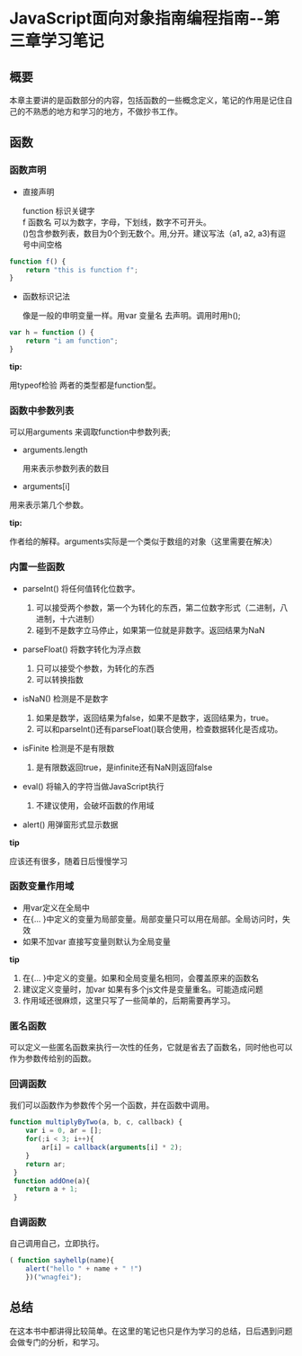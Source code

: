 # JavaScript面向对象指南编程指南--第三章学习笔记
## 概要
本章主要讲的是函数部分的内容，包括函数的一些概念定义，笔记的作用是记住自己的不熟悉的地方和学习的地方，不做抄书工作。

## 函数
### 函数声明
+ 直接声明

   function 标识关键字 </br>
   f  函数名 可以为数字，字母，下划线，数字不可开头。</br>
   ()包含参数列表，数目为0个到无数个。用,分开。建议写法（a1, a2, a3)有逗号中间空格

```js 
function f() {
    return "this is function f";
}
```

+ 函数标识记法

    像是一般的申明变量一样。用var 变量名 去声明。调用时用h();
```js
var h = function () {
    return "i am function";
}
```

**tip:** 

用typeof检验 两者的类型都是function型。

### 函数中参数列表
可以用arguments 来调取function中参数列表;

+ arguments.length 

  用来表示参数列表的数目

+ arguments[i]

用来表示第几个参数。

**tip:** 

作者给的解释。arguments实际是一个类似于数组的对象（这里需要在解决）

### 内置一些函数
+ parseInt()
   将任何值转化位数字。

    1. 可以接受两个参数，第一个为转化的东西，第二位数字形式（二进制，八进制，十六进制）
    2. 碰到不是数字立马停止，如果第一位就是非数字。返回结果为NaN
    
+ parseFloat() 将数字转化为浮点数
    

    1. 只可以接受个参数，为转化的东西
    2. 可以转换指数
    
+ isNaN() 检测是不是数字
    
    1. 如果是数学，返回结果为false，如果不是数字，返回结果为，true。
    2. 可以和parseInt()还有parseFloat()联合使用，检查数据转化是否成功。
    
+ isFinite 检测是不是有限数
    
    1. 是有限数返回true，是infinite还有NaN则返回false

+ eval() 将输入的字符当做JavaScript执行
     
    1. 不建议使用，会破坏函数的作用域

+ alert() 用弹窗形式显示数据
    
**tip**
 
 应该还有很多，随着日后慢慢学习

### 函数变量作用域
+ 用var定义在全局中
+ 在{... }中定义的变量为局部变量。局部变量只可以用在局部。全局访问时，失效
+ 如果不加var 直接写变量则默认为全局变量

**tip**

1. 在{... }中定义的变量。如果和全局变量名相同，会覆盖原来的函数名
2. 建议定义变量时，加var 如果有多个js文件是变量重名。可能造成问题
3. 作用域还很麻烦，这里只写了一些简单的，后期需要再学习。
   
### 匿名函数
可以定义一些匿名函数来执行一次性的任务，它就是省去了函数名，同时他也可以作为参数传给别的函数。
### 回调函数
我们可以函数作为参数传个另一个函数，并在函数中调用。
```js
function multiplyByTwo(a, b, c, callback) {
    var i = 0, ar = [];
    for(;i < 3; i++){
        ar[i] = callback(arguments[i] * 2);
    }
    return ar;
 }
 function addOne(a){
    return a + 1;
 }
```
###  自调函数
自己调用自己，立即执行。

```js
( function sayhellp(name){
    alert("hello " + name + " !")
    })("wnagfei");
```

## 总结
在这本书中都讲得比较简单。在这里的笔记也只是作为学习的总结，日后遇到问题会做专门的分析，和学习。
